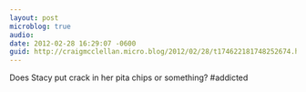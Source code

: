 ```yaml
---
layout: post
microblog: true
audio: 
date: 2012-02-28 16:29:07 -0600
guid: http://craigmcclellan.micro.blog/2012/02/28/t174622181748252674.html
---
```

Does Stacy put crack in her pita chips or something? #addicted
